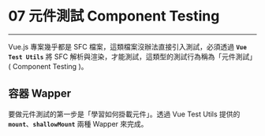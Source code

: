 # 07 元件測試 Component Testing

---

Vue.js 專案幾乎都是 SFC 檔案，這類檔案沒辦法直接引入測試，必須透過 **`Vue Test Utils`** 將 SFC 解析與渲染，才能測試，這類型的測試行為稱為「元件測試」( Component Testing )。

## 容器 Wapper

要做元件測試的第一步是「學習如何掛載元件」。透過 Vue Test Utils 提供的 **`mount`**、**`shallowMount`** 兩種 Wapper 來完成。